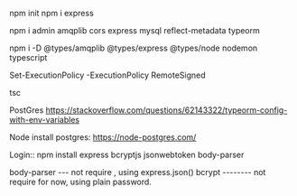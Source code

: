 npm init
npm i express

npm i admin amqplib cors express mysql reflect-metadata typeorm

npm i -D @types/amqplib @types/express @types/node nodemon typescript

Set-ExecutionPolicy -ExecutionPolicy RemoteSigned

tsc


PostGres
https://stackoverflow.com/questions/62143322/typeorm-config-with-env-variables

Node install postgres:
https://node-postgres.com/


Login::
npm install express bcryptjs jsonwebtoken body-parser


body-parser --- not require , using express.json()
bcrypt -------- not require for now, using plain password.
